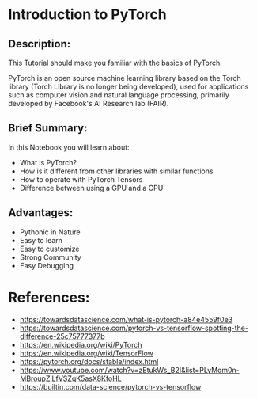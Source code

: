 # Introduction to PyTorch

## Description:
This Tutorial should make you familiar with the basics of PyTorch.

PyTorch is an open source machine learning library based on the Torch library (Torch Library is no longer being developed), used for applications such as computer vision and natural language processing, primarily developed by Facebook's AI Research lab (FAIR).

## Brief Summary:
In this Notebook you will learn about:
* What is PyTorch?
* How is it different from other libraries with similar functions
* How to operate with PyTorch Tensors
* Difference between using a GPU and a CPU

## Advantages:
* Pythonic in Nature
* Easy to learn
* Easy to customize
* Strong Community
* Easy Debugging

# References:

* https://towardsdatascience.com/what-is-pytorch-a84e4559f0e3
* https://towardsdatascience.com/pytorch-vs-tensorflow-spotting-the-difference-25c75777377b
* https://en.wikipedia.org/wiki/PyTorch
* https://en.wikipedia.org/wiki/TensorFlow
* https://pytorch.org/docs/stable/index.html
* https://www.youtube.com/watch?v=zEtukWs_B2I&list=PLyMom0n-MBroupZiLfVSZqK5asX8KfoHL
* https://builtin.com/data-science/pytorch-vs-tensorflow
